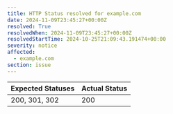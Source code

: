 ```yaml
---
title: HTTP Status resolved for example.com
date: 2024-11-09T23:45:27+00:00Z
resolved: True
resolvedWhen: 2024-11-09T23:45:27+00:00Z
resolvedStartTime: 2024-10-25T21:09:43.191474+00:00
severity: notice
affected:
  - example.com
section: issue
---
```


| Expected Statuses | Actual Status  |
|-------------------|----------------|
| 200, 301, 302 | 200 |
